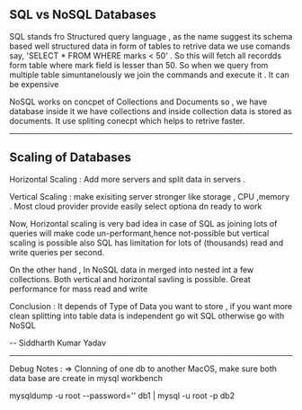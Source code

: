 
SQL vs NoSQL Databases
----------------------

SQL stands fro Structured query language , as the name suggest its schema  based well structured data in form of tables to retrive data we use comands say, 'SELECT * FROM <tablename> WHERE marks < 50' . So this will fetch all recordds form table where mark field is lesser than 50. So when we query from multiple table simuntanelously we join the commands and execute it . It can be expensive



NoSQL works on concpet of Collections and Documents so , we have database inside it we have collections and inside collection data is stored as documents. It use spliting conecpt which helps to retrive faster. 


------------------------------------
Scaling of Databases
----------

Horizontal Scaling : Add more servers and split data in servers .

Vertical Scaling : make exisiting server stronger like storage , CPU ,memory . Most cloud provider provide easily select optiona dn ready to work


Now, Horizontal scaling is very bad idea in case of SQL as joining lots of queries will make code un-performant,hence not-possible but vertical scaling is possible also SQL has limitation for lots of (thousands) read and write queries per second.

On the other hand , In NoSQL  data in merged into nested int a few collections. Both vertical and horizontal savling is possible. Great performance for mass read and write

Conclusion : It depends of Type of Data you want to store , if you want more clean splitting into table data is independent go wit SQL otherwise go with NoSQL

--  Siddharth Kumar Yadav
  
  
  
  
  
  --------------
  Debug Notes : => 
  Clonning of one db to another MacOS, make sure both data base are create in mysql workbench
  
  mysqldump -u root --password='' db1 | mysql -u root -p db2


